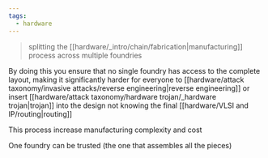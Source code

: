 ```yaml
---
tags:
  - hardware
---
```


> splitting the [[hardware/_intro/chain/fabrication|manufacturing]] process across multiple foundries


By doing this you ensure that no single foundry has access to the complete layout, making it significantly harder for everyone to [[hardware/attack taxonomy/invasive attacks/reverse engineering|reverse engineering]] or insert [[hardware/attack taxonomy/hardware trojan/_hardware trojan|trojan]] into the design not knowing the final [[hardware/VLSI and IP/routing|routing]]


This process increase manufacturing complexity and cost

One foundry can be trusted (the one that assembles all the pieces)


